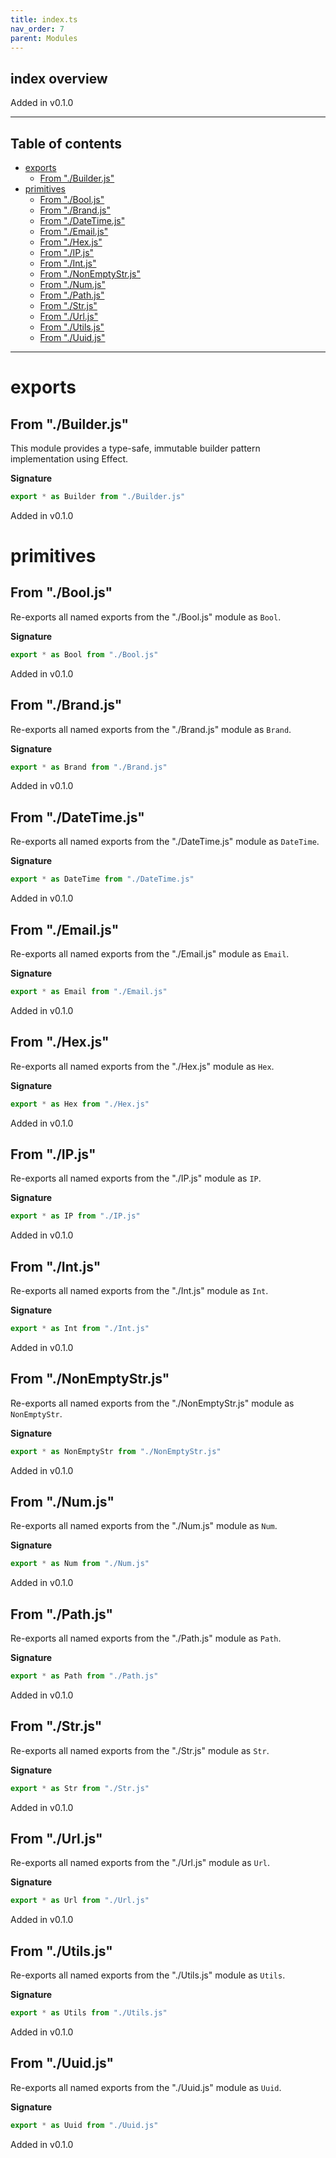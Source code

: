 ```yaml
---
title: index.ts
nav_order: 7
parent: Modules
---
```


## index overview

Added in v0.1.0

---

<h2 class="text-delta">Table of contents</h2>

- [exports](#exports)
  - [From "./Builder.js"](#from-builderjs)
- [primitives](#primitives)
  - [From "./Bool.js"](#from-booljs)
  - [From "./Brand.js"](#from-brandjs)
  - [From "./DateTime.js"](#from-datetimejs)
  - [From "./Email.js"](#from-emailjs)
  - [From "./Hex.js"](#from-hexjs)
  - [From "./IP.js"](#from-ipjs)
  - [From "./Int.js"](#from-intjs)
  - [From "./NonEmptyStr.js"](#from-nonemptystrjs)
  - [From "./Num.js"](#from-numjs)
  - [From "./Path.js"](#from-pathjs)
  - [From "./Str.js"](#from-strjs)
  - [From "./Url.js"](#from-urljs)
  - [From "./Utils.js"](#from-utilsjs)
  - [From "./Uuid.js"](#from-uuidjs)

---

# exports

## From "./Builder.js"

This module provides a type-safe, immutable builder pattern implementation
using Effect.

**Signature**

```ts
export * as Builder from "./Builder.js"
```

Added in v0.1.0

# primitives

## From "./Bool.js"

Re-exports all named exports from the "./Bool.js" module as `Bool`.

**Signature**

```ts
export * as Bool from "./Bool.js"
```

Added in v0.1.0

## From "./Brand.js"

Re-exports all named exports from the "./Brand.js" module as `Brand`.

**Signature**

```ts
export * as Brand from "./Brand.js"
```

Added in v0.1.0

## From "./DateTime.js"

Re-exports all named exports from the "./DateTime.js" module as `DateTime`.

**Signature**

```ts
export * as DateTime from "./DateTime.js"
```

Added in v0.1.0

## From "./Email.js"

Re-exports all named exports from the "./Email.js" module as `Email`.

**Signature**

```ts
export * as Email from "./Email.js"
```

Added in v0.1.0

## From "./Hex.js"

Re-exports all named exports from the "./Hex.js" module as `Hex`.

**Signature**

```ts
export * as Hex from "./Hex.js"
```

Added in v0.1.0

## From "./IP.js"

Re-exports all named exports from the "./IP.js" module as `IP`.

**Signature**

```ts
export * as IP from "./IP.js"
```

Added in v0.1.0

## From "./Int.js"

Re-exports all named exports from the "./Int.js" module as `Int`.

**Signature**

```ts
export * as Int from "./Int.js"
```

Added in v0.1.0

## From "./NonEmptyStr.js"

Re-exports all named exports from the "./NonEmptyStr.js" module as `NonEmptyStr`.

**Signature**

```ts
export * as NonEmptyStr from "./NonEmptyStr.js"
```

Added in v0.1.0

## From "./Num.js"

Re-exports all named exports from the "./Num.js" module as `Num`.

**Signature**

```ts
export * as Num from "./Num.js"
```

Added in v0.1.0

## From "./Path.js"

Re-exports all named exports from the "./Path.js" module as `Path`.

**Signature**

```ts
export * as Path from "./Path.js"
```

Added in v0.1.0

## From "./Str.js"

Re-exports all named exports from the "./Str.js" module as `Str`.

**Signature**

```ts
export * as Str from "./Str.js"
```

Added in v0.1.0

## From "./Url.js"

Re-exports all named exports from the "./Url.js" module as `Url`.

**Signature**

```ts
export * as Url from "./Url.js"
```

Added in v0.1.0

## From "./Utils.js"

Re-exports all named exports from the "./Utils.js" module as `Utils`.

**Signature**

```ts
export * as Utils from "./Utils.js"
```

Added in v0.1.0

## From "./Uuid.js"

Re-exports all named exports from the "./Uuid.js" module as `Uuid`.

**Signature**

```ts
export * as Uuid from "./Uuid.js"
```

Added in v0.1.0
